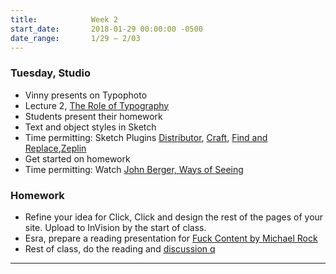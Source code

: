 ```yaml
---
title:            Week 2
start_date:       2018-01-29 00:00:00 -0500
date_range:       1/29 – 2/03
---
```


### Tuesday, Studio

- Vinny presents on Typophoto
- Lecture 2, [The Role of Typography](/assets/lectures/lecture2.pdf)
- Students present their homework
- Text and object styles in Sketch
- Time permitting: Sketch Plugins [Distributor](https://github.com/PEZ/SketchDistributor), [Craft](https://www.invisionapp.com/craft), [Find and Replace](https://github.com/thierryc/Sketch-Find-And-Replace),[Zeplin](https://zeplin.io/)
- Get started on homework
- Time permitting: Watch [John Berger, Ways of Seeing](https://www.youtube.com/watch?v=0pDE4VX_9Kk)

### Homework
- Refine your idea for Click, Click and design the rest of the pages of your site. Upload to InVision by the start of class.
- Esra, prepare a reading presentation for [Fuck Content by Michael Rock](http://2x4.org/ideas/2/fuck-content/)
- Rest of class, do the reading and [discussion q](https://docs.google.com/document/d/1Bt-WbjonLYhW8Mhjx7AIOWf867nFZ0FVJt2BMDRAvc4/edit?usp=sharing)
---
